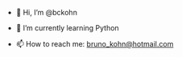 - 👋 Hi, I’m @bckohn

- 🌱 I’m currently learning Python

- 📫 How to reach me: bruno_kohn@hotmail.com

<!---
bckohn/bckohn is a ✨ special ✨ repository because its `README.md` (this file) appears on your GitHub profile.
You can click the Preview link to take a look at your changes.
--->

